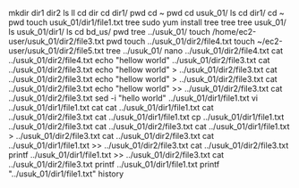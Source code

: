 mkdir dir1 dir2
 ls
 ll
 cd dir
 cd dir1/
 pwd
 cd ~
 pwd
 cd usuk_01/
 ls
 cd dir1/
 cd ~
 pwd
 touch usuk_01/dir1/file1.txt
 tree
 sudo yum install tree
 tree
 tree usuk_01/
 ls usuk_01/dir1/
 ls
 cd bd_us/
 pwd
 tree ../usuk_01/
 touch /home/ec2-user/usuk_01/dir2/file3.txt
 pwd
 touch ../usuk_01/dir2/file4.txt
 touch ~/ec2-user/usuk_01/dir2/file5.txt
 tree ../usuk_01/
 nano ../usuk_01/dir2/file4.txt 
 cat ../usuk_01/dir2/file4.txt 
 echo "hellow world" ../usuk_01/dir2/file3.txt 
 cat ../usuk_01/dir2/file3.txt
 echo "hellow world" > ../usuk_01/dir2/file3.txt 
 cat ../usuk_01/dir2/file3.txt
 echo "hellow world" > ../usuk_01/dir2/file3.txt 
 cat ../usuk_01/dir2/file3.txt
 echo "hellow world" >> ../usuk_01/dir2/file3.txt 
 cat ../usuk_01/dir2/file3.txt
 sed -i "hello world" ../usuk_01/dir1/file1.txt 
 vi ../usuk_01/dir1/file1.txt 
 cat 
 cat ../usuk_01/dir1/file1.txt 
 cat ../usuk_01/dir2/file3.txt
 cat ../usuk_01/dir1/file1.txt 
 cp ../usuk_01/dir1/file1.txt ../usuk_01/dir2/file3.txt
 cat ../usuk_01/dir2/file3.txt
 cat ../usuk_01/dir1/file1.txt > ../usuk_01/dir2/file3.txt
 cat ../usuk_01/dir2/file3.txt
 cat ../usuk_01/dir1/file1.txt >> ../usuk_01/dir2/file3.txt
 cat ../usuk_01/dir2/file3.txt
 printf ../usuk_01/dir1/file1.txt >> ../usuk_01/dir2/file3.txt
 cat ../usuk_01/dir2/file3.txt
 printf ../usuk_01/dir1/file1.txt
 printf "../usuk_01/dir1/file1.txt"
 history